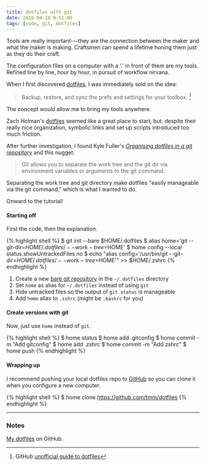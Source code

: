 ```yaml
---
title: dotfiles with git
date: 2016-04-10 8:51:00
tags: [code, git, dotfiles]
---
```


Tools are really important---they are the connection between the maker and what the maker is making. Craftsmen can spend a lifetime honing them just as they do their craft.

The configuration files on a computer with a '.' in front of them are my tools. Refined line by line, hour by hour, in pursuit of workflow nirvana.

When I first discovered [dotfiles](http://dotfiles.github.io), I was immediately sold on the idea:

> Backup, restore, and sync the prefs and settings for your toolbox. [^1]

The concept would allow me to bring my tools anywhere.

Zach Holman's [dotfiles](https://github.com/holman/dotfiles) seemed like a great place to start, but, despite their really nice organization, symbolic links and set up scripts introduced too much friction.

After further investigation, I found Kyle Fuller's [*Organising dotfiles in a git repository*](https://fuller.li/posts/organising-dotfiles-in-a-git-repository/) and this nugget:

> Git allows you to separate the work tree and the git dir via environment variables or arguments to the git command.

Separating the work tree and git directory make dotfiles "easily manageable via the git command," which is what I wanted to do.

Onward to the tutorial!

#### Starting off

First the code, then the explanation.

{% highlight shell %}
$ git init --bare $HOME/.dotfiles
$ alias home='git --git-dir=$HOME/.dotfiles/ --work-tree=$HOME'
$ home config --local status.showUntrackedFiles no
$ echo "alias config='/usr/bin/git --git-dir=$HOME/.dotfiles/ --work-tree=$HOME'" >> $HOME/.zshrc
{% endhighlight %}

1. Create a new [bare git repository](http://www.saintsjd.com/2011/01/what-is-a-bare-git-repository/) in the `~/.dotfiles` directory
2. Set `home` as alias for `~/.dotfiles` instead of using `git`
3. Hide untracked files so the output of `git status` is manageable
4. Add `home` alias to `.zshrc` (might be `.bashrc` for you)

#### Create versions with git

Now, just use `home` instead of `git`.

{% highlight shell %}
$ home status
$ home add .gitconfig
$ home commit -m "Add gitconfig"
$ home add .zshrc
$ home commit -m "Add zshrc"
$ home push
{% endhighlight %}

#### Wrapping up

I recommend pushing your local dotfiles repo to [GitHub](https://github.com) so you can clone it when you configure a new computer.

{% highlight shell %}
$ home clone https://github.com/tmm/dotfiles
{% endhighlight %}

---

### Notes

[My dotfiles](https://github.com/tmm/dotfiles) on GitHub.

[^1]: GitHub [unofficial guide to dotfiles](http://dotfiles.github.io)